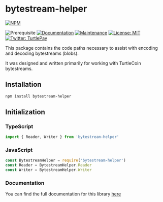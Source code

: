 # bytestream-helper

[![NPM](https://nodei.co/npm/bytestream-helper.png?downloads=true&stars=true)](https://nodei.co/npm/bytestream-helper/)

![Prerequisite](https://img.shields.io/badge/node-%3E%3D6-blue.svg) [![Documentation](https://img.shields.io/badge/documentation-yes-brightgreen.svg)](https://bytestream.turtlecoin.dev) [![Maintenance](https://img.shields.io/badge/Maintained%3F-yes-green.svg)](https://github.com/turtlecoin/node-bytestream-helper/graphs/commit-activity) [![License: MIT](https://img.shields.io/badge/License-MIT-yellow.svg)](https://github.com/turtlecoin/node-bytestream-helper/blob/master/LICENSE) [![Twitter: TurtlePay](https://img.shields.io/twitter/follow/_TurtleCoin.svg?style=social)](https://twitter.com/_TurtleCoin)

This package contains the code paths necessary to assist with encoding and decoding bytestreams (blobs).

It was designed and written primarily for working with TurtleCoin bytestreams.

## Installation

```bash
npm install bytestream-helper
```

## Initialization

### TypeScript

```typescript
import { Reader, Writer } from 'bytestream-helper'
```

### JavaScript

```javascript
const BytestreamHelper = require('bytestream-helper')
const Reader = BytestreamHelper.Reader
const Writer = BytestreamHelper.Writer
```

### Documentation

You can find the full documentation for this library [here](https://bytestream.turtlecoin.dev)
